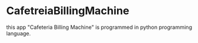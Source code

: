 # CafetreiaBillingMachine
this app "Cafeteria Billing Machine" is programmed in python programming language.
